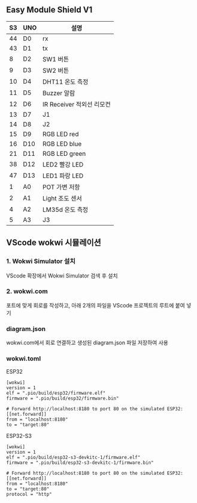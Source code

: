 ## Easy Module Shield V1 

| S3 | UNO | 설명 |
| -------- | -------- | -------- |
|44|	D0 |rx |
|43|	D1 | tx |
|8|	D2 |SW1  버튼 |	
|9|	D3 |SW2  버튼 |	
|10|	D4 |DHT11 온도 측정|	
|11|	D5 |Buzzer 알람|	
|12|	D6 | IR Receiver 적외선 리모컨| 
|13 |	D7 |J1|
|14|	D8 |J2|
|15|	D9 |RGB LED red	|
|16|	D10 |RGB LED blue	|
|21|	D11 |RGB LED green|
|38|	D12 |LED2  빨강	LED|
|47|	D13 |LED1 파랑	LED|
|1|	A0 |POT 	가변 저항|
|2|	A1 | Light 	조도 센서|
|4|	A2 |LM35d 	온도 측정|
|5|	A3 |J3|

## VScode wokwi 시뮬레이션

### 1. Wokwi Simulator 설치

VScode 확장에서 Wokwi Simulator 검색 후 설치

### 2. wokwi.com

포트에 맞게 회로를 작성하고, 
아래 2개의 파일을 VScode 프로젝트의 루트에 붙여 넣기

### diagram.json
wokwi.com에서 회로 연결하고 생성된 diagram.json 파일 저장하여 사용  

### wokwi.toml

ESP32
```
[wokwi]
version = 1
elf = ".pio/build/esp32/firmware.elf"
firmware = ".pio/build/esp32/firmware.bin"

# Forward http://localhost:8180 to port 80 on the simulated ESP32:
[[net.forward]]
from = "localhost:8180"
to = "target:80"
```

ESP32-S3
```
[wokwi]
version = 1
elf = ".pio/build/esp32-s3-devkitc-1/firmware.elf"
firmware = ".pio/build/esp32-s3-devkitc-1/firmware.bin"

# Forward http://localhost:8180 to port 80 on the simulated ESP32:
[[net.forward]]
from = "localhost:8180"
to = "target:80"
protocol = "http"
```

